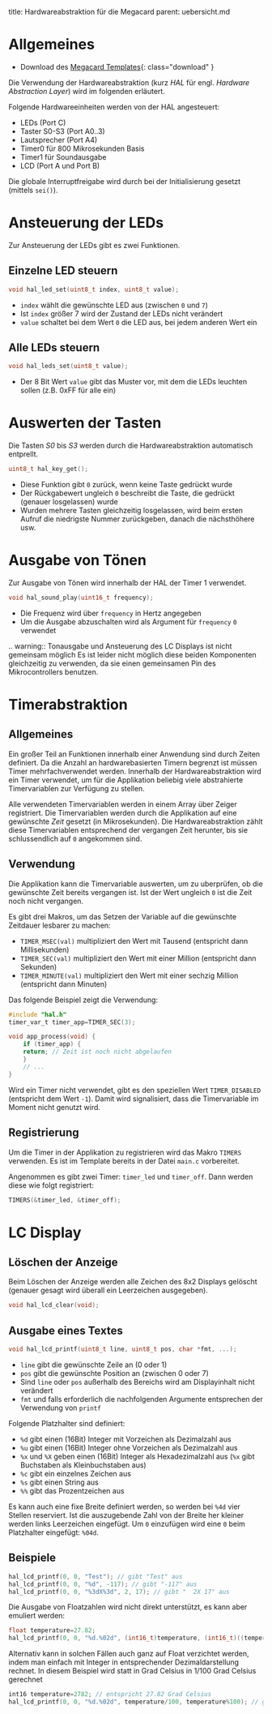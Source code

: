 title: Hardwareabstraktion für die Megacard
parent: uebersicht.md

# Allgemeines

* Download des [Megacard Templates](embedded_template_hal.compress){: class="download" }

Die Verwendung der Hardwareabstraktion (kurz *HAL* für engl. *Hardware Abstraction Layer*) wird im folgenden erläutert.

Folgende Hardwareeinheiten werden von der HAL angesteuert:

* LEDs (Port C)
* Taster S0-S3 (Port A0..3)
* Lautsprecher (Port A4)
* Timer0 für 800 Mikrosekunden Basis
* Timer1 für Soundausgabe
* LCD (Port A und Port B)

Die globale Interruptfreigabe wird durch bei der Initialisierung gesetzt (mittels <code>sei()</code>).

# Ansteuerung der LEDs

Zur Ansteuerung der LEDs gibt es zwei Funktionen.

## Einzelne LED steuern

```c
void hal_led_set(uint8_t index, uint8_t value);
```

* <code>index</code> wählt die gewünschte LED aus (zwischen <code>0</code> und <code>7</code>)
* Ist <code>index</code> größer 7 wird der Zustand der LEDs nicht verändert
* <code>value</code> schaltet bei dem Wert <code>0</code> die LED aus, bei jedem anderen Wert ein

## Alle LEDs steuern

```c
void hal_leds_set(uint8_t value);
```

* Der 8 Bit Wert <code>value</code> gibt das Muster vor, mit dem die LEDs leuchten sollen (z.B. 0xFF für alle ein)

# Auswerten der Tasten
Die Tasten *S0* bis *S3* werden durch die Hardwareabstraktion automatisch entprellt.

```c
uint8_t hal_key_get();
```

* Diese Funktion gibt <code>0</code> zurück, wenn keine Taste gedrückt wurde
* Der Rückgabewert ungleich <code>0</code> beschreibt die Taste, die gedrückt (genauer losgelassen) wurde
* Wurden mehrere Tasten gleichzeitig losgelassen, wird beim ersten Aufruf die niedrigste Nummer zurückgeben, danach die nächsthöhere usw.

# Ausgabe von Tönen

Zur Ausgabe von Tönen wird innerhalb der HAL der Timer 1 verwendet.

```c
void hal_sound_play(uint16_t frequency);
```

* Die Frequenz wird über <code>frequency</code> in Hertz angegeben
* Um die Ausgabe abzuschalten wird als Argument für <code>frequency</code> <code>0</code> verwendet

.. warning:: Tonausgabe und Ansteuerung des LC Displays ist nicht gemeinsam möglich
    Es ist leider nicht möglich diese beiden Komponenten gleichzeitig zu verwenden, da sie einen gemeinsamen Pin des
    Mikrocontrollers benutzen.

# Timerabstraktion
## Allgemeines
Ein großer Teil an Funktionen innerhalb einer Anwendung sind durch Zeiten definiert. Da die Anzahl an hardwarebasierten
Timern begrenzt ist müssen Timer mehrfachverwendet werden. Innerhalb der Hardwareabstraktion wird ein Timer verwendet,
um für die Applikation beliebig viele abstrahierte Timervariablen zur Verfügung zu stellen.

Alle verwendeten Timervariablen werden in einem Array über Zeiger registriert. Die Timervariablen werden durch die
Applikation auf eine gewünschte *Zeit* gesetzt (in Mikrosekunden). Die Hardwareabstraktion zählt diese Timervariablen
entsprechend der vergangen Zeit herunter, bis sie schlussendlich auf <code>0</code> angekommen sind.

## Verwendung
Die Applikation kann die Timervariable auswerten, um zu uberprüfen, ob die gewünschte Zeit bereits vergangen ist. Ist
der Wert ungleich <code>0</code> ist die Zeit noch nicht vergangen.

Es gibt drei Makros, um das Setzen der Variable auf die gewünschte Zeitdauer lesbarer zu machen:

* <code>TIMER_MSEC(val)</code> multipliziert den Wert mit Tausend (entspricht dann Millisekunden)
* <code>TIMER_SEC(val)</code> multipliziert den Wert mit einer Million (entspricht dann Sekunden)
* <code>TIMER_MINUTE(val)</code> multipliziert den Wert mit einer sechzig Million (entspricht dann Minuten)

Das folgende Beispiel zeigt die Verwendung:

```c
#include "hal.h"
timer_var_t timer_app=TIMER_SEC(3);

void app_process(void) {
    if (timer_app) {
    return; // Zeit ist noch nicht abgelaufen
    }
    // ...
}
```

Wird ein Timer nicht verwendet, gibt es den speziellen Wert <code>TIMER_DISABLED</code> (entspricht dem Wert <code>-1</code>). Damit wird
signalisiert, dass die Timervariable im Moment nicht genutzt wird.

## Registrierung
Um die Timer in der Applikation zu registrieren wird das Makro <code>TIMERS</code> verwenden. Es ist im Template bereits in der
Datei <code>main.c</code> vorbereitet.

Angenommen es gibt zwei Timer: <code>timer_led</code> und <code>timer_off</code>. Dann werden diese wie folgt registriert:

```c
TIMERS(&timer_led, &timer_off);
```

# LC Display
## Löschen der Anzeige
Beim Löschen der Anzeige werden alle Zeichen des 8x2 Displays gelöscht (genauer gesagt wird überall ein Leerzeichen
ausgegeben).

```c
void hal_lcd_clear(void);
```

## Ausgabe eines Textes

```c
void hal_lcd_printf(uint8_t line, uint8_t pos, char *fmt, ...);
```

* <code>line</code> gibt die gewünschte Zeile an (0 oder 1)
* <code>pos</code> gibt die gewünschte Position an (zwischen 0 oder 7)
* Sind <code>line</code> oder <code>pos</code> außerhalb des Bereichs wird am Displayinhalt nicht verändert
* <code>fmt</code> und falls erforderlich die nachfolgenden Argumente entsprechen der Verwendung von <code>printf</code>

Folgende Platzhalter sind definiert:

* <code>%d</code> gibt einen (16Bit) Integer mit Vorzeichen als Dezimalzahl aus
* <code>%u</code> gibt einen (16Bit) Integer ohne Vorzeichen als Dezimalzahl aus
* <code>%x</code> und <code>%X</code> geben einen (16Bit) Integer als Hexadezimalzahl aus (<code>%x</code> gibt Buchstaben als Kleinbuchstaben aus)
* <code>%c</code> gibt ein einzelnes Zeichen aus
* <code>%s</code> gibt einen String aus
* <code>%%</code> gibt das Prozentzeichen aus

Es kann auch eine fixe Breite definiert werden, so werden bei <code>%4d</code> vier Stellen reserviert. Ist die auszugebende Zahl
von der Breite her kleiner werden links Leerzeichen eingefügt. Um <code>0</code> einzufügen wird eine <code>0</code> beim Platzhalter
eingefügt: <code>%04d</code>.

## Beispiele

```c
hal_lcd_printf(0, 0, "Test"); // gibt "Test" aus
hal_lcd_printf(0, 0, "%d", -117); // gibt "-117" aus
hal_lcd_printf(0, 0, "%3dX%3d", 2, 17); // gibt "  2X 17" aus
```

Die Ausgabe von Floatzahlen wird nicht direkt unterstützt, es kann aber emuliert werden:

```c
float temperature=27.82;
hal_lcd_printf(0, 0, "%d.%02d", (int16_t)temperature, (int16_t)((temperature*100)%100)); // gibt "27.82" aus
```

Alternativ kann in solchen Fällen auch ganz auf Float verzichtet werden, indem man einfach mit Integer in entsprechender
Dezimaldarstellung rechnet. In diesem Beispiel wird statt in Grad Celsius in 1/100 Grad Celsius gerechnet

```c
int16 temperature=2782; // entspricht 27.82 Grad Celsius
hal_lcd_printf(0, 0, "%d.%02d", temperature/100, temperature%100); // gibt "27.82" aus
```